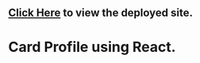 ## [Click Here](https://crud-profile-sandeep.netlify.app/) to view the deployed site.

# Card Profile using React.
